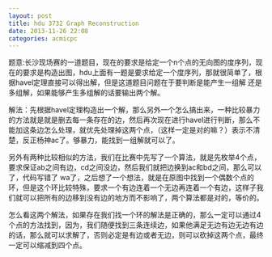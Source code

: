 ```yaml
---
layout: post
title: hdu 3732 Graph Reconstruction
date: 2013-11-26 22:08
categories: acmicpc
---
```


题意:长沙现场赛的一道题目，现在的要求是给定一个n个点的无向图的度序列，现在的要求是构造出图，hdu上面有一题是要求给定一个度序列，那就很简单了，根据havel定理直接可以得出解，但是这道题目问题在于要判断是能产生一组解 还是多组解，如果能够产生多组解的话要输出两个解。

解法：先根据havel定理构造出一个解，那么另外一个怎么搞出来，一种比较暴力的方法就是就是删去每一条存在的边，然后再次现在进行havel进行判断，那么不能加这条边怎么处理，就优先处理掉这两个点，（这样一定是对的嘛？）表示不清楚，反正杨神ac了。够暴力，能找到一组解就可以了。

另外有两种比较相似的方法，我们在比赛中先写了一个算法，就是先枚举4个点，要求保证ab之间有边，cd之间没边，然后我们就把边换到ac和bd之间，那么可以了，代码写错了 wa了，之后想了一个想法，就是在原图中找到一个偶数个点的环，但是这个环比较特殊，要求一个有边连着一个无边再连着一个有边，这样子我们就可以把所有的边移到没有边的地方而不影响了，两个算法都是对的，等价的。

怎么看这两个解法，如果存在我们找一个环的解法是正确的，那么一定可以通过4个点的方法找到，因为，我们随便找到三条连续边，如果他满足无边有边无边有边的话，那么就可以求解了，否则必定是有边或者无边，则可以砍掉这两个点，最终一定可以缩减到四个点。
